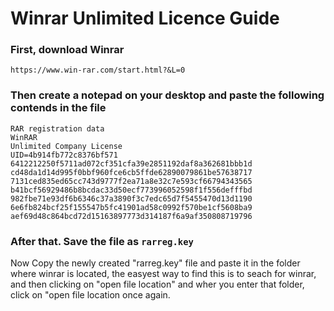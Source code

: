 # Winrar Unlimited Licence Guide

### First, download Winrar
```
https://www.win-rar.com/start.html?&L=0
```
### Then create a notepad on your desktop and paste the following contends in the file
```
RAR registration data
WinRAR
Unlimited Company License
UID=4b914fb772c8376bf571
6412212250f5711ad072cf351cfa39e2851192daf8a362681bbb1d
cd48da1d14d995f0bbf960fce6cb5ffde62890079861be57638717
7131ced835ed65cc743d9777f2ea71a8e32c7e593cf66794343565
b41bcf56929486b8bcdac33d50ecf773996052598f1f556defffbd
982fbe71e93df6b6346c37a3890f3c7edc65d7f5455470d13d1190
6e6fb824bcf25f155547b5fc41901ad58c0992f570be1cf5608ba9
aef69d48c864bcd72d15163897773d314187f6a9af350808719796
```

### After that. Save the file as ```rarreg.key```

Now Copy the newly created "rarreg.key" file and paste it in the folder where winrar is located, the easyest way to find this is to seach for winrar, and then clicking on "open file location" and wher you enter that folder, click on "open file location once again.
